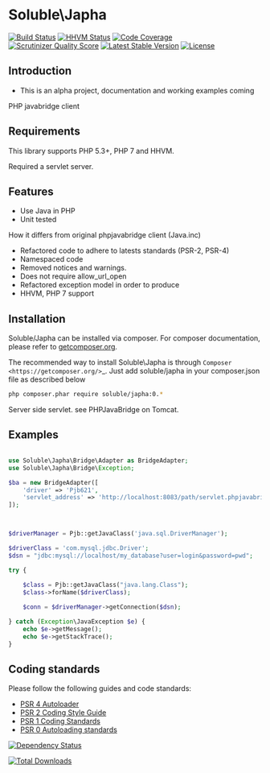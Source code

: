 # Soluble\Japha

[![Build Status](https://travis-ci.org/belgattitude/soluble-japha.png?branch=master)](https://travis-ci.org/belgattitude/soluble-japha)
[![HHVM Status](http://hhvm.h4cc.de/badge/soluble/japha.png?style=flat)](http://hhvm.h4cc.de/package/soluble/japha)
[![Code Coverage](https://scrutinizer-ci.com/g/belgattitude/soluble-japha/badges/coverage.png?s=aaa552f6313a3a50145f0e87b252c84677c22aa9)](https://scrutinizer-ci.com/g/belgattitude/soluble-japha/)
[![Scrutinizer Quality Score](https://scrutinizer-ci.com/g/belgattitude/soluble-japha/badges/quality-score.png?s=6f3ab91f916bf642f248e82c29857f94cb50bb33)](https://scrutinizer-ci.com/g/belgattitude/soluble-japha/)
[![Latest Stable Version](https://poser.pugx.org/soluble/japha/v/stable.svg)](https://packagist.org/packages/soluble/japha)
[![License](https://poser.pugx.org/soluble/japha/license.png)](https://packagist.org/packages/soluble/japha)

## Introduction

* This is an alpha project, documentation and working examples coming 

PHP javabridge client 

## Requirements

This library supports PHP 5.3+, PHP 7 and HHVM.

Required a servlet server. 

## Features

- Use Java in PHP
- Unit tested

How it differs from original phpjavabridge client (Java.inc)
- Refactored code to adhere to latests standards (PSR-2, PSR-4)
- Namespaced code
- Removed notices and warnings.
- Does not require allow_url_open
- Refactored exception model in order to produce 
- HHVM, PHP 7 support


## Installation

Soluble/Japha can be installed via composer. For composer documentation, please refer to
[getcomposer.org](http://getcomposer.org/).


The recommended way to install Soluble\Japha is through `Composer <https://getcomposer.org/>`_.
Just add soluble/japha in your composer.json file as described below

```sh
php composer.phar require soluble/japha:0.*
```

Server side servlet. see PHPJavaBridge on Tomcat.


## Examples

```php

use Soluble\Japha\Bridge\Adapter as BridgeAdapter;
use Soluble\Japha\Bridge\Exception;

$ba = new BridgeAdapter([
    'driver' => 'Pjb621',
    'servlet_address' => 'http://localhost:8083/path/servlet.phpjavabridge'
]);



$driverManager = Pjb::getJavaClass('java.sql.DriverManager');

$driverClass = 'com.mysql.jdbc.Driver';
$dsn = "jdbc:mysql://localhost/my_database?user=login&password=pwd";

try {

    $class = Pjb::getJavaClass("java.lang.Class");
    $class->forName($driverClass);
    
    $conn = $driverManager->getConnection($dsn);

} catch (Exception\JavaException $e) {
    echo $e->getMessage();
    echo $e->getStackTrace();
}

```

## Coding standards

Please follow the following guides and code standards:

* [PSR 4 Autoloader](https://github.com/php-fig/fig-standards/blob/master/accepted/PSR-4-autoloader.md)
* [PSR 2 Coding Style Guide](https://github.com/php-fig/fig-standards/blob/master/accepted/PSR-2-coding-style-guide.md)
* [PSR 1 Coding Standards](https://github.com/php-fig/fig-standards/blob/master/accepted/PSR-1-basic-coding-standard.md)
* [PSR 0 Autoloading standards](https://github.com/php-fig/fig-standards/blob/master/accepted/PSR-0.md)


[![Dependency Status](https://www.versioneye.com/user/projects/5624cd4636d0ab0019000b2e/badge.svg?style=flat)](https://www.versioneye.com/user/projects/5624cd4636d0ab0019000b2e)

[![Total Downloads](https://poser.pugx.org/soluble/japha/downloads.png)](https://packagist.org/packages/soluble/japha)


